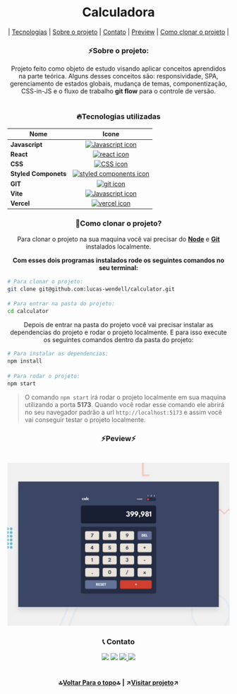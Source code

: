 <a id='top'></a>

<h1 align='center'>Calculadora</h1>

<div align='center'>

| [Tecnologias](#tech) | [Sobre o projeto](#about) | [Contato](#contact) | [Preview](#preview) | [Como clonar o projeto](#clone) |

</div>

<a id='about'></a>

<h3 align='center'><b>⚡Sobre o projeto:</b></h3>
<p align='center'>
Projeto feito como objeto de estudo visando aplicar conceitos aprendidos na parte teórica. Alguns desses conceitos são: responsividade, SPA, gerenciamento de estados globais, mudança de temas, componentização, CSS-in-JS e o fluxo de trabalho <b>git flow</b> para o controle de versão.
</p>

#

<a id='tech'></a>

<h3 align='center'><b>🔥Tecnologias utilizadas</b></h3>
<div align='center'>

| Nome                 |                                                       Icone                                                       |
| -------------------- | :---------------------------------------------------------------------------------------------------------------: |
| **Javascript**       |       [![Javascript icon](https://skills.thijs.gg/icons?i=javascript&theme=dark)](https://skills.thijs.gg)        |
| **React**            |            [![react icon](https://skills.thijs.gg/icons?i=react&theme=dark)](https://skills.thijs.gg)             |
| **CSS**              |              [![CSS icon](https://skills.thijs.gg/icons?i=css&theme=dark)](https://skills.thijs.gg)               |
| **Styled Componets** | [![styled components icon](https://skills.thijs.gg/icons?i=styledcomponents&theme=dark)](https://skills.thijs.gg) |
| **GIT**              |              [![git icon](https://skills.thijs.gg/icons?i=git&theme=dark)](https://skills.thijs.gg)               |
| **Vite**             |          [![Javascript icon](https://skills.thijs.gg/icons?i=vite&theme=dark)](https://skills.thijs.gg)           |
| **Vercel**           |           [![vercel icon](https://skills.thijs.gg/icons?i=vercel&theme=dark)](https://skills.thijs.gg)            |

</div>

<a id='clone'></a>

<h3 align='center'><b>🧐Como clonar o projeto?</b></h3>

<p align='center'>Para clonar o projeto na sua maquina você vai precisar do <b><a target='_blank' href='https://nodejs.org/en'>Node</a></b> e <b><a target='_blank' href='https://git-scm.com/'>Git</a></b> instalados localmente.</p>

<p align='center'><b>Com esses dois programas instalados rode os seguintes comandos no seu terminal:</b></p>

```bash
# Para clonar o projeto:
git clone git@github.com:lucas-wendell/calculator.git

# Para entrar na pasta do projeto:
cd calculator
```

<p align='center'>Depois de entrar na pasta do projeto você vai precisar instalar as dependencias do projeto e rodar o projeto localmente. E para isso execute os seguintes comandos dentro da pasta do projeto:</p>

```bash
# Para instalar as dependencias:
npm install

# Para rodar o projeto:
npm start
```

> O comando `npm start` irá rodar o projeto localmente em sua maquina utilizando a porta **5173**. Quando você rodar esse comando ele abrirá no seu navegador padrão a url `http://localhost:5173` e assim você vai conseguir testar o projeto localmente.

<a id='preview'></a>

<h3 align='center'><b>⚡Peview⚡</b></h3>

#

![imagem de preview](./design/desktop-preview.jpg)

<a id='contact'></a>

<h3 align='center'><b>📞 Contato</b></h3>
<div align='center'>
	<a href="https://www.instagram.com/lucas.wen_/" target="_blank"
			><img
				src="https://img.shields.io/badge/-Instagram-%23E4405F?style=for-the-badge&logo=instagram&logoColor=white"
				target="_blank"
		/></a>
		<a href="https://www.linkedin.com/in/lucas-wendell/" target="_blank"
			><img
				src="https://img.shields.io/badge/-LinkedIn-%230077B5?style=for-the-badge&logo=linkedin&logoColor=white"
				target="_blank"
		/></a>
		<a href="mailto:lucaswhendellf@gmail.com" target="_blank">
			<img
				src="https://img.shields.io/badge/Gmail-D14836?style=for-the-badge&logo=gmail&logoColor=white"
				target="_blank"
			/>
		</a>
		<a href="https://t.me/lucas_wll" target="_blank">
			<img
				src="https://img.shields.io/badge/Telegram-2CA5E0?style=for-the-badge&logo=telegram&logoColor=white"
				target="_blank"
			/>
		</a>

</div>

#

<p align='center'><b>🔝<a href='#top'>Voltar Para o topo</a>🔝</b> <b>|</b> <b>↗️<a href='https://calculator-rho-ten.vercel.app/' target='_blank'>Visitar projeto</a>↗️</b></p>
